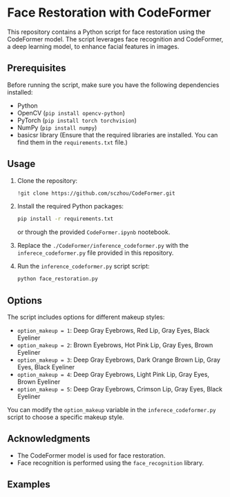 # Face Restoration with CodeFormer

This repository contains a Python script for face restoration using the CodeFormer model. The script leverages face recognition and CodeFormer, a deep learning model, to enhance facial features in images.

## Prerequisites

Before running the script, make sure you have the following dependencies installed:

- Python
- OpenCV (`pip install opencv-python`)
- PyTorch (`pip install torch torchvision`)
- NumPy (`pip install numpy`)
- basicsr library (Ensure that the required libraries are installed. You can find them in the `requirements.txt` file.)

## Usage

1. Clone the repository:

    ```bash
    !git clone https://github.com/sczhou/CodeFormer.git
    ```

2. Install the required Python packages:

    ```bash
    pip install -r requirements.txt
    ```
    or through the provided `CodeFormer.ipynb` nootebook.
   
3. Replace the `./CodeFormer/inference_codeformer.py` with the `inferece_codeformer.py` file provided in this repository.
  
4. Run the `inference_codeformer.py` script script:

    ```python
    python face_restoration.py
    ```
## Options

The script includes options for different makeup styles:

- `option_makeup = 1`: Deep Gray Eyebrows, Red Lip, Gray Eyes, Black Eyeliner
- `option_makeup = 2`: Brown Eyebrows, Hot Pink Lip, Gray Eyes, Brown Eyeliner
- `option_makeup = 3`: Deep Gray Eyebrows, Dark Orange Brown Lip, Gray Eyes, Black Eyeliner
- `option_makeup = 4`: Deep Gray Eyebrows, Light Pink Lip, Gray Eyes, Brown Eyeliner
- `option_makeup = 5`: Deep Gray Eyebrows, Crimson Lip, Gray Eyes, Black Eyeliner

You can modify the `option_makeup` variable in the `inferece_codeformer.py` script to choose a specific makeup style.

## Acknowledgments

- The CodeFormer model is used for face restoration.
- Face recognition is performed using the `face_recognition` library.

## Examples


